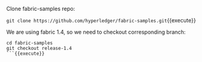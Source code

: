 Clone fabric-samples repo:

`git clone https://github.com/hyperledger/fabric-samples.git`{{execute}}

We are using fabric 1.4, so we need to checkout corresponding branch:

```
cd fabric-samples
git checkout release-1.4
```{{execute}}